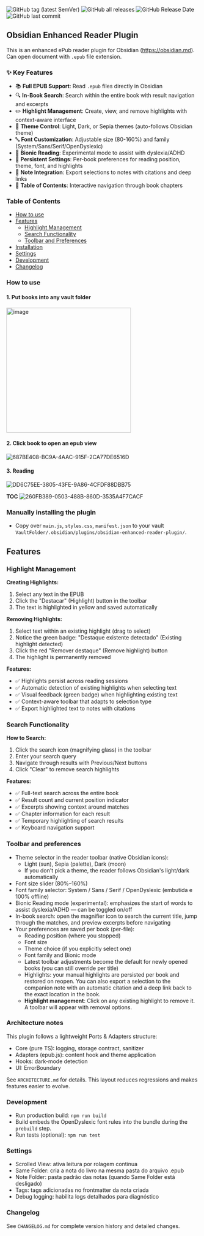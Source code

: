 ![GitHub tag (latest SemVer)](https://img.shields.io/github/v/tag/paulinon8n/obsidian-enhanced-reader-plugin) ![GitHub all releases](https://img.shields.io/github/downloads/paulinon8n/obsidian-enhanced-reader-plugin/total) ![GitHub Release Date](https://img.shields.io/github/release-date/paulinon8n/obsidian-enhanced-reader-plugin) ![GitHub last commit](https://img.shields.io/github/last-commit/paulinon8n/obsidian-enhanced-reader-plugin)

## Obsidian Enhanced Reader Plugin

This is an enhanced ePub reader plugin for Obsidian (https://obsidian.md). Can open document with `.epub` file extension.

### ✨ Key Features

- 📚 **Full EPUB Support**: Read `.epub` files directly in Obsidian
- 🔍 **In-Book Search**: Search within the entire book with result navigation and excerpts
- ✏️ **Highlight Management**: Create, view, and remove highlights with context-aware interface
- 🎨 **Theme Control**: Light, Dark, or Sepia themes (auto-follows Obsidian theme)
- 🔤 **Font Customization**: Adjustable size (80-160%) and family (System/Sans/Serif/OpenDyslexic)
- 🧠 **Bionic Reading**: Experimental mode to assist with dyslexia/ADHD
- 💾 **Persistent Settings**: Per-book preferences for reading position, theme, font, and highlights
- 📝 **Note Integration**: Export selections to notes with citations and deep links
- 📑 **Table of Contents**: Interactive navigation through book chapters

### Table of Contents

- [How to use](#how-to-use)
- [Features](#features)
  - [Highlight Management](#highlight-management)
  - [Search Functionality](#search-functionality)
  - [Toolbar and Preferences](#toolbar-and-preferences)
- [Installation](#manually-installing-the-plugin)
- [Settings](#settings)
- [Development](#development)
- [Changelog](#changelog)

### How to use

#### 1. Put books into any vault folder
<img width="326" alt="image" src="https://user-images.githubusercontent.com/150803/166110556-32f43b3c-fb54-4767-a8e1-005740359ade.png">

#### 2. Click book to open an epub view
![687BE408-BC9A-4AAC-915F-2CA77DE6516D](https://user-images.githubusercontent.com/150803/166110865-bcf2bade-f88b-40b9-855d-cffbd115132d.png)

#### 3. Reading
![DD6C75EE-3805-43FE-9A86-4CFDF88DBB75](https://user-images.githubusercontent.com/150803/166111153-637ed20c-c49d-4c75-90b8-14ebf4e30172.png)

**TOC**
![260FB389-0503-488B-860D-3535A4F7CACF](https://user-images.githubusercontent.com/150803/166111158-cde58136-8a8a-4d93-96bf-14b7d3f80ab2.png)

### Manually installing the plugin

- Copy over `main.js`, `styles.css`, `manifest.json` to your vault `VaultFolder/.obsidian/plugins/obsidian-enhanced-reader-plugin/`.

## Features

### Highlight Management

**Creating Highlights:**
1. Select any text in the EPUB
2. Click the "Destacar" (Highlight) button in the toolbar
3. The text is highlighted in yellow and saved automatically

**Removing Highlights:**
1. Select text within an existing highlight (drag to select)
2. Notice the green badge: "Destaque existente detectado" (Existing highlight detected)
3. Click the red "Remover destaque" (Remove highlight) button
4. The highlight is permanently removed

**Features:**
- ✅ Highlights persist across reading sessions
- ✅ Automatic detection of existing highlights when selecting text
- ✅ Visual feedback (green badge) when highlighting existing text
- ✅ Context-aware toolbar that adapts to selection type
- ✅ Export highlighted text to notes with citations

### Search Functionality

**How to Search:**
1. Click the search icon (magnifying glass) in the toolbar
2. Enter your search query
3. Navigate through results with Previous/Next buttons
4. Click "Clear" to remove search highlights

**Features:**
- ✅ Full-text search across the entire book
- ✅ Result count and current position indicator
- ✅ Excerpts showing context around matches
- ✅ Chapter information for each result
- ✅ Temporary highlighting of search results
- ✅ Keyboard navigation support

### Toolbar and preferences

- Theme selector in the reader toolbar (native Obsidian icons):
  - Light (sun), Sepia (palette), Dark (moon)
  - If you don't pick a theme, the reader follows Obsidian's light/dark automatically
- Font size slider (80%–160%)
- Font family selector: System / Sans / Serif / OpenDyslexic (embutida e 100% offline)
- Bionic Reading mode (experimental): emphasizes the start of words to assist dyslexia/ADHD — can be toggled on/off
- In-book search: open the magnifier icon to search the current title, jump through the matches, and preview excerpts before navigating
- Your preferences are saved per book (per-file):
  - Reading position (where you stopped)
  - Font size
  - Theme choice (if you explicitly select one)
  - Font family and Bionic mode
  - Latest toolbar adjustments become the default for newly opened books (you can still override per title)
  - Highlights: your manual highlights are persisted per book and restored on reopen. You can also export a selection to the companion note with an automatic citation and a deep link back to the exact location in the book.
  - **Highlight management**: Click on any existing highlight to remove it. A toolbar will appear with removal options.

### Architecture notes

This plugin follows a lightweight Ports & Adapters structure:

- Core (pure TS): logging, storage contract, sanitizer
- Adapters (epub.js): content hook and theme application
- Hooks: dark-mode detection
- UI: ErrorBoundary

See `ARCHITECTURE.md` for details. This layout reduces regressions and makes features easier to evolve.

### Development

- Run production build: `npm run build`
- Build embeds the OpenDyslexic font rules into the bundle during the `prebuild` step.
- Run tests (optional): `npm run test`

### Settings

- Scrolled View: ativa leitura por rolagem contínua
- Same Folder: cria a nota do livro na mesma pasta do arquivo .epub
- Note Folder: pasta padrão das notas (quando Same Folder está desligado)
- Tags: tags adicionadas no frontmatter da nota criada
- Debug logging: habilita logs detalhados para diagnóstico

### Changelog

See `CHANGELOG.md` for complete version history and detailed changes.
